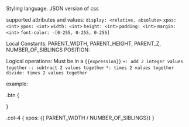 Styling language.
JSON version of css

supported attributes and values:
`display: <relative, absolute>`
`xpos: <int>`
`ypos: <int>`
`width: <int>`
`height: <int>`
`padding: <int>`
`margin: <int>`
`font-color: -[0-255, 0-255, 0-255]`


Local Constants:
PARENT_WIDTH,
PARENT_HEIGHT,
PARENT_Z,
NUMBER_OF_SIBLINGS
POSITION:

Logical operations:
Must be in a `{{expression}}`
`+: add 2 integer values together`
`-: subtract 2 values together`
`*: times 2 values together`
`divide: times 2 values together`

example:

.btn {

}

.col-4 {
    xpos: {{ PARENT_WIDTH / NUMBER_OF_SIBLINGS}}
}